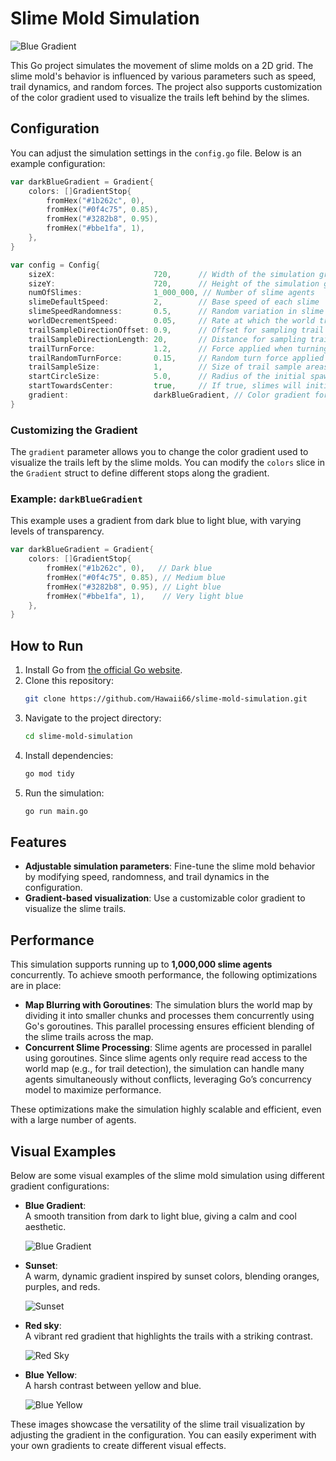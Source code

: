 # Slime Mold Simulation

![Blue Gradient](./assets/blue.png)

This Go project simulates the movement of slime molds on a 2D grid. The slime mold's behavior is influenced by various parameters such as speed, trail dynamics, and random forces. The project also supports customization of the color gradient used to visualize the trails left behind by the slimes.

## Configuration

You can adjust the simulation settings in the `config.go` file. Below is an example configuration:

```go
var darkBlueGradient = Gradient{
	colors: []GradientStop{
		fromHex("#1b262c", 0),
		fromHex("#0f4c75", 0.85),
		fromHex("#3282b8", 0.95),
		fromHex("#bbe1fa", 1),
	},
}

var config = Config{
	sizeX:                      720,      // Width of the simulation grid
	sizeY:                      720,      // Height of the simulation grid
	numOfSlimes:                1_000_000, // Number of slime agents
	slimeDefaultSpeed:          2,        // Base speed of each slime
	slimeSpeedRandomness:       0.5,      // Random variation in slime speed
	worldDecrementSpeed:        0.05,     // Rate at which the world trails fade
	trailSampleDirectionOffset: 0.9,      // Offset for sampling trail direction
	trailSampleDirectionLength: 20,       // Distance for sampling trails
	trailTurnForce:             1.2,      // Force applied when turning along a trail
	trailRandomTurnForce:       0.15,     // Random turn force applied to each slime
	trailSampleSize:            1,        // Size of trail sample areas
	startCircleSize:            5.0,      // Radius of the initial spawn circle for slimes
	startTowardsCenter:         true,     // If true, slimes will initially move towards the center
	gradient:                   darkBlueGradient, // Color gradient for trail visualization
}
```

### Customizing the Gradient

The `gradient` parameter allows you to change the color gradient used to visualize the trails left by the slime molds. You can modify the `colors` slice in the `Gradient` struct to define different stops along the gradient.

### Example: `darkBlueGradient`

This example uses a gradient from dark blue to light blue, with varying levels of transparency.

```go
var darkBlueGradient = Gradient{
	colors: []GradientStop{
		fromHex("#1b262c", 0),   // Dark blue
		fromHex("#0f4c75", 0.85), // Medium blue
		fromHex("#3282b8", 0.95), // Light blue
		fromHex("#bbe1fa", 1),    // Very light blue
	},
}
```

## How to Run

1. Install Go from [the official Go website](https://golang.org/dl/).
2. Clone this repository:
   ```bash
   git clone https://github.com/Hawaii66/slime-mold-simulation.git
   ```
3. Navigate to the project directory:
   ```bash
   cd slime-mold-simulation
   ```
4. Install dependencies:
   ```bash
   go mod tidy
   ```
5. Run the simulation:
   ```bash
   go run main.go
   ```

## Features

- **Adjustable simulation parameters**: Fine-tune the slime mold behavior by modifying speed, randomness, and trail dynamics in the configuration.
- **Gradient-based visualization**: Use a customizable color gradient to visualize the slime trails.

## Performance

This simulation supports running up to **1,000,000 slime agents** concurrently. To achieve smooth performance, the following optimizations are in place:

- **Map Blurring with Goroutines**: The simulation blurs the world map by dividing it into smaller chunks and processes them concurrently using Go's goroutines. This parallel processing ensures efficient blending of the slime trails across the map.
- **Concurrent Slime Processing**: Slime agents are processed in parallel using goroutines. Since slime agents only require read access to the world map (e.g., for trail detection), the simulation can handle many agents simultaneously without conflicts, leveraging Go’s concurrency model to maximize performance.

These optimizations make the simulation highly scalable and efficient, even with a large number of agents.

## Visual Examples

Below are some visual examples of the slime mold simulation using different gradient configurations:

- **Blue Gradient**:  
  A smooth transition from dark to light blue, giving a calm and cool aesthetic.

  ![Blue Gradient](./assets/blue.png)

- **Sunset**:  
   A warm, dynamic gradient inspired by sunset colors, blending oranges, purples, and reds.

  ![Sunset](./assets/sunset.png)

- **Red sky**:  
  A vibrant red gradient that highlights the trails with a striking contrast.

  ![Red Sky](./assets/redsky.png)

- **Blue Yellow**:  
  A harsh contrast between yellow and blue.

  ![Blue Yellow](./assets/blueyellow.png)

These images showcase the versatility of the slime trail visualization by adjusting the gradient in the configuration. You can easily experiment with your own gradients to create different visual effects.
